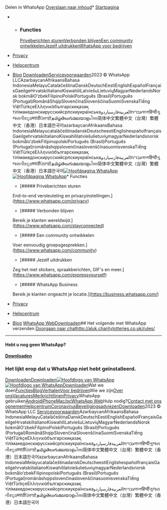 
Delen in WhatsApp
[Overslaan naar inhoud](#content-wrapper)* [Startpagina](https://www.whatsapp.com/)
* + ### Functies
	
	[Privéberichten sturen](https://www.whatsapp.com/privacy)[Verbonden blijven](https://www.whatsapp.com/stayconnected)[Een community ontwikkelen](https://www.whatsapp.com/community)[Jezelf uitdrukken](https://www.whatsapp.com/expressyourself)[WhatsApp voor bedrijven](https://business.whatsapp.com/)
* [Privacy](https://www.whatsapp.com/privacy)
* [Helpcentrum](https://faq.whatsapp.com/)
* [Blog](https://blog.whatsapp.com/)
[Downloaden](https://www.whatsapp.com/download)[Servicevoorwaarden](https://www.whatsapp.com/)2023 © WhatsApp LLCAzərbaycanAfrikaansBahasa IndonesiaMelayuCatalàčeštinaDanskDeutschEestiEnglishEspañolFrançaisGaeilgeHrvatskiItalianoKiswahiliLatviešuLietuviųMagyarNederlandsNorsk bokmålO‘zbekFilipinoPolskiPortuguês (Brasil)Português (Portugal)RomânăShqipSlovenčinaSlovenščinaSuomiSvenskaTiếng ViệtTürkçeΕλληνικάбългарскиқазақ тілімакедонскирусскийсрпскиукраїнськаעבריתالعربيةفارسیاردوবাংলাहिन्दीગુજરાતીಕನ್ನಡमराठीਪੰਜਾਬੀதமிழ்తెలుగుമലയാളംไทย简体中文繁體中文（台灣）繁體中文（香港）日本語한국어azərbaycanAfrikaansBahasa IndonesiaMelayucatalàčeštinadanskDeutscheestiEnglishespañolfrançaisGaeilgehrvatskiitalianoKiswahililatviešulietuviųmagyarNederlandsnorsk bokmålo‘zbekFilipinopolskiPortuguês (Brasil)Português (Portugal)românăshqipslovenčinaslovenščinasuomisvenskaTiếng ViệtTürkçeΕλληνικάбългарскиқазақ тілімакедонскирусскийсрпскиукраїнськаעבריתالعربيةفارسیاردوবাংলাहिन्दीગુજરાતીಕನ್ನಡमराठीਪੰਜਾਬੀதமிழ்తెలుగుമലയാളംไทย简体中文繁體中文（台灣）繁體中文（香港）日本語한국어[![Hoofdpagina WhatsApp](https://static.whatsapp.net/rsrc.php/v3/yq/r/mdQNdcFMi0p.png)](https://www.whatsapp.com/)[![Hoofdpagina WhatsApp](https://static.whatsapp.net/rsrc.php/v3/y7/r/DSxOAUB0raA.png)](https://www.whatsapp.com/)* Functies
	+ [##### Privéberichten sturen
	
	End-to-end versleuteling en privacyinstellingen.](https://www.whatsapp.com/privacy)
	+ [##### Verbonden blijven
	
	Bereik je klanten wereldwijd.](https://www.whatsapp.com/stayconnected)
	+ [##### Een community ontwikkelen
	
	Voer eenvoudig groepsgesprekken.](https://www.whatsapp.com/community)
	+ [##### Jezelf uitdrukken
	
	Zeg het met stickers, spraakberichten, GIF's en meer.](https://www.whatsapp.com/expressyourself)
	+ [##### WhatsApp Business
	
	Bereik je klanten ongeacht je locatie.](https://business.whatsapp.com/)
* [Privacy](https://www.whatsapp.com/privacy)
* [Helpcentrum](https://faq.whatsapp.com/)
* [Blog](https://blog.whatsapp.com/)
[WhatsApp Web](https://web.whatsapp.com/)[Downloaden](https://www.whatsapp.com/download)## Het volgende met WhatsApp verzenden
[Doorgaan naar chat](https://web.whatsapp.com/send/?text=http%3A%2F%2Faluk.charitylotteries.co.uk%2Frules%2F "Delen in WhatsApp")http://aluk.charitylotteries.co.uk/rules/
---
#### Hebt u nog geen WhatsApp?
#### [Downloaden](https://www.whatsapp.com/download)
### Het lijkt erop dat u WhatsApp niet hebt geïnstalleerd.
[Downloaden](https://www.whatsapp.com/download)[Downloaden](https://www.whatsapp.com/download)[![Hoofdlogo van WhatsApp](https://static.whatsapp.net/rsrc.php/v3/yJ/r/Qhrnh5evyPV.png)](https://www.whatsapp.com/)[![Hoofdlogo van WhatsApp](https://static.whatsapp.net/rsrc.php/v3/yJ/r/Qhrnh5evyPV.png)](https://www.whatsapp.com/)[Downloaden](https://www.whatsapp.com/download)Wat we doen[Functies](https://www.whatsapp.com/stayconnected)[Blog](https://blog.whatsapp.com/)[Verhalen](https://www.whatsapp.com/stories)[Voor bedrijven](https://business.whatsapp.com/)Wie we zijn[Over ons](https://www.whatsapp.com/about)[Vacatures](https://www.whatsapp.com/join)[Merkrichtlijnen](https://www.facebook.com/brand/resources/whatsapp/whatsapp-brand)[Privacy](https://www.whatsapp.com/privacy)WhatsApp gebruiken[Android](https://www.whatsapp.com/android)[iPhone](https://www.whatsapp.com/download)[Mac/pc](https://www.whatsapp.com/download)[WhatsApp Web](https://web.whatsapp.com/)Hulp nodig?[Contact met ons opnemen](https://www.whatsapp.com/contact)[Helpcentrum](https://faq.whatsapp.com/)[Coronavirus](https://www.whatsapp.com/coronavirus)[Beveiligingsadviezen](https://www.whatsapp.com/security/advisories)[Downloaden](https://www.whatsapp.com/download)2023 © WhatsApp LLC
[Servicevoorwaarden](https://www.whatsapp.com/legal/)AzərbaycanAfrikaansBahasa IndonesiaMelayuCatalàčeštinaDanskDeutschEestiEnglishEspañolFrançaisGaeilgeHrvatskiItalianoKiswahiliLatviešuLietuviųMagyarNederlandsNorsk bokmålO‘zbekFilipinoPolskiPortuguês (Brasil)Português (Portugal)RomânăShqipSlovenčinaSlovenščinaSuomiSvenskaTiếng ViệtTürkçeΕλληνικάбългарскиқазақ тілімакедонскирусскийсрпскиукраїнськаעבריתالعربيةفارسیاردوবাংলাहिन्दीગુજરાતીಕನ್ನಡमराठीਪੰਜਾਬੀதமிழ்తెలుగుമലയാളംไทย简体中文繁體中文（台灣）繁體中文（香港）日本語한국어azərbaycanAfrikaansBahasa IndonesiaMelayucatalàčeštinadanskDeutscheestiEnglishespañolfrançaisGaeilgehrvatskiitalianoKiswahililatviešulietuviųmagyarNederlandsnorsk bokmålo‘zbekFilipinopolskiPortuguês (Brasil)Português (Portugal)românăshqipslovenčinaslovenščinasuomisvenskaTiếng ViệtTürkçeΕλληνικάбългарскиқазақ тілімакедонскирусскийсрпскиукраїнськаעבריתالعربيةفارسیاردوবাংলাहिन्दीગુજરાતીಕನ್ನಡमराठीਪੰਜਾਬੀதமிழ்తెలుగుമലയാളംไทย简体中文繁體中文（台灣）繁體中文（香港）日本語한국어

